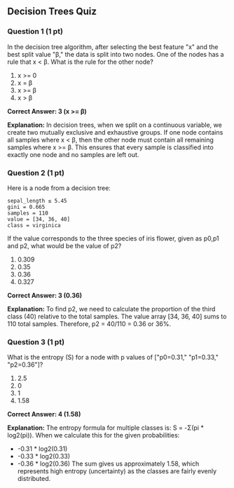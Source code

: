 ## Decision Trees Quiz

### Question 1 (1 pt)
In the decision tree algorithm, after selecting the best feature "x" and the best split value "β," the data is split into two nodes. One of the nodes has a rule that x < β. What is the rule for the other node?

1. x >= 0
2. x = β
3. x >= β
4. x > β

**Correct Answer: 3 (x >= β)**

**Explanation:** In decision trees, when we split on a continuous variable, we create two mutually exclusive and exhaustive groups. If one node contains all samples where x < β, then the other node must contain all remaining samples where x >= β. This ensures that every sample is classified into exactly one node and no samples are left out.

### Question 2 (1 pt)
Here is a node from a decision tree:

```
sepal_length ≤ 5.45
gini = 0.665
samples = 110
value = [34, 36, 40]
class = virginica
```

If the value corresponds to the three species of iris flower, given as p0,p1 and p2, what would be the value of p2?

1. 0.309
2. 0.35
3. 0.36
4. 0.327

**Correct Answer: 3 (0.36)**

**Explanation:** To find p2, we need to calculate the proportion of the third class (40) relative to the total samples. The value array [34, 36, 40] sums to 110 total samples. Therefore, p2 = 40/110 = 0.36 or 36%.

### Question 3 (1 pt)
What is the entropy (S) for a node with p values of ["p0=0.31," "p1=0.33," "p2=0.36"]?

1. 2.5
2. 0
3. 1
4. 1.58

**Correct Answer: 4 (1.58)**

**Explanation:** The entropy formula for multiple classes is: S = -Σ(pi * log2(pi)). When we calculate this for the given probabilities:
- -0.31 * log2(0.31)
- -0.33 * log2(0.33)
- -0.36 * log2(0.36)
The sum gives us approximately 1.58, which represents high entropy (uncertainty) as the classes are fairly evenly distributed.